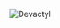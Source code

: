 ![Devactyl](https://user-images.githubusercontent.com/64340067/199940356-7de35553-cb0b-4862-aace-7c21f160dc51.png)
